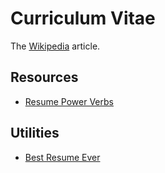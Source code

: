 # Curriculum Vitae

The [Wikipedia](https://en.wikipedia.org/wiki/Curriculum_vitae) article.

## Resources

- [Resume Power Verbs](../assets/Resume_Power_Verbs.pdf)

## Utilities

- [Best Resume Ever](https://github.com/salomonelli/best-resume-ever)
